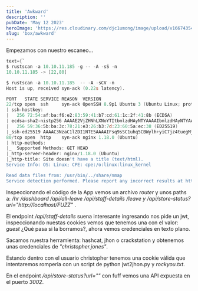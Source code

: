 ```yaml
---
title: 'Awkward'
description: ''
pubDate: 'May 12 2023'
heroImage: 'https://res.cloudinary.com/djc1umong/image/upload/v1667435496/Awkward_fbwwdn.webp'
slug: 'box/awkward'
---
```


Empezamos con nuestro escaneo...

```powershell
text={`
$ rustscan -a 10.10.11.185 -g -- -A -sS -n
10.10.11.185 -> [22,80]

$ rustscan -a 10.10.11.185  -- -A -sCV -n
Host is up, received syn-ack (0.22s latency).

PORT   STATE SERVICE REASON  VERSION
22/tcp open  ssh     syn-ack OpenSSH 8.9p1 Ubuntu 3 (Ubuntu Linux; protocol 2.0)
| ssh-hostkey:
|   256 72:54:af:ba:f6:e2:83:59:41:b7:cd:61:1c:2f:41:8b (ECDSA)
| ecdsa-sha2-nistp256 AAAAE2VjZHNhLXNoYTItbmlzdHAyNTYAAAAIbmlzdHAyNTYAAABBBCMaN1wQtPg5uk2w3xD0d0ND6JQgzw40PoqCSBDGB7Q0/f5lQSGU2eSTw4uCdL99hdM/+Uv84ffp2tNkCXyV8l8=
|   256 59:36:5b:ba:3c:78:21:e3:26:b3:7d:23:60:5a:ec:38 (ED25519)
|_ssh-ed25519 AAAAC3NzaC1lZDI1NTE5AAAAIFsq9sSC1uhq5CBWylh+yiC7jz4tuegMj/4FVTp6bzZy
80/tcp open  http    syn-ack nginx 1.18.0 (Ubuntu)
| http-methods:
|_  Supported Methods: GET HEAD
|_http-server-header: nginx/1.18.0 (Ubuntu)
|_http-title: Site doesn't have a title (text/html).
Service Info: OS: Linux; CPE: cpe:/o:linux:linux_kernel

Read data files from: /usr/bin/../share/nmap
Service detection performed. Please report any incorrect results at https://nmap.org/submit/ .
```

Inspeccionando el código de la App vemos un archivo <i>router</i> y unos paths a: <i>/hr /dashboard /api/all-leave /api/staff-details /leave y /api/store-status?url="http://localhost/FUZZ"</i> .

El endpoint <i>/api/staff-details</i> suena interesante ingresando nos pide un jwt, inspeccionando nuestas cookies vemos que tenemos una con el valor: <i>guest</i> ¿Qué pasa si la borramos?, ahora vemos credenciales en texto plano.

Sacamos nuestra herramienta: hashcat, jhon o crackstation y obtenemos unas credenciales de <i>"christopher.jones"</i>.

Estando dentro con el usuario christopher tenemos una cookie válida que intentaremos romperla con un script de python <Anchor src='https://github.com/Sjord/jwtcrack/blob/master/jwt2john.py'>jwt2jhon.py</Anchor> y <i>rockyou.txt</i>.

En el endpoint <i>/api/store-status?url=""</i> con fuff vemos una API expuesta en el puerto <i>3002</i>.
